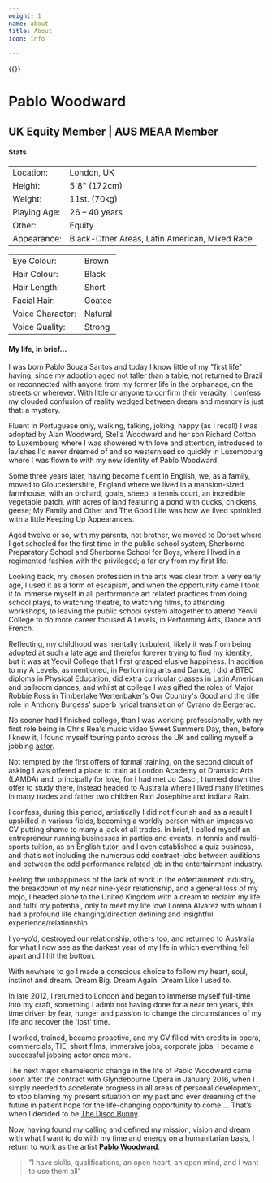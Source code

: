 ```yaml
---
weight: 1
name: about
title: About
icon: info

---
```


{{<retina
	w-size="w-50 w-50-ns w-third-m w-third-l"
	src="img/JC1.jpg"
	title=""	
	alt="A photo of Pablo Woodward"
	bg-color="" >}}

<!--src-small="img/JC1.jpg"-->

# Pablo&nbsp;Woodward
## UK&nbsp;Equity&nbsp;Member | AUS&nbsp;MEAA&nbsp;Member
<!--
<h1 class="f2 f1-ns b">Pablo&nbsp;Woodward</h1>
<h2 class="f3 f4-ns mb5">UK Equity Member | AUS MEAA Member</h2>
-->

#### Stats

<div class="cf f4">
<table class="fl tl w-100 w-50-ns mb5 collapse">
	<tbody>
	<tr class="hover-bg-near-white transition">
		<td class="gray tr fw4 pr2 w-50 w-25-ns">Location:</td><td class="fw5 pl2 w-50 w-25-ns">London, UK</td>
	</tr>
	<tr class="hover-bg-near-white transition">
		<td class="gray tr fw4 pr2 w-50 w-25-ns">Height:</td><td class="fw5 pl2 w-50 w-25-ns">5'8" (172cm)</td>
	</tr>
	<tr class="hover-bg-near-white transition">
		<td class="gray tr fw4 pr2 w-50 w-25-ns">Weight:</td><td class="fw5 pl2 w-50 w-25-ns">11st. (70kg)</td>
	</tr>
	<tr class="hover-bg-near-white transition">
		<td class="gray tr fw4 pr2 w-50 w-25-ns">Playing Age:</td><td class="fw5 pl2 w-50 w-25-ns">26 – 40 years</td>
	</tr>
	<tr class="hover-bg-near-white transition">
		<td class="gray tr fw4 pr2 w-50 w-25-ns">Other:</td><td class="fw5 pl2 w-50 w-25-ns">Equity</td>
	</tr>
	<tr class="hover-bg-near-white transition">
		<td class="gray tr fw4 pr2 w-50 w-25-ns">Appearance:</td><td class="fw5 pl2 w-50 w-25-ns">Black-Other&nbsp;Areas, Latin&nbsp;American, Mixed&nbsp;Race</td>
	</tr>
	</tbody>
</table>

<table class="fl tl w-100 w-50-ns mb5 collapse">
	<tbody>
		<tr class="hover-bg-near-white transition">
			<td class="gray tr fw4 pr2 w-50 w-25-ns">Eye Colour:</td>
			<td class="fw5 pl2 w-50 w-25-ns">Brown</td>
		</tr>
		<tr class="hover-bg-near-white transition">
			<td class="gray tr fw4 pr2 w-50 w-25-ns">Hair Colour:</td>
			<td class="fw5 pl2 w-50 w-25-ns">Black</td>
		</tr>
		<tr class="hover-bg-near-white transition">
			<td class="gray tr fw4 pr2 w-50 w-25-ns">Hair Length:</td>
			<td class="fw5 pl2 w-50 w-25-ns">Short</td>
		</tr>
		<tr class="hover-bg-near-white transition">
			<td class="gray tr fw4 pr2 w-50 w-25-ns">Facial Hair:</td>
			<td class="fw5 pl2 w-50 w-25-ns">Goatee</td>
		</tr>
		<tr class="hover-bg-near-white transition">
			<td class="gray tr fw4 pr2 w-50 w-25-ns">Voice Character:</td>
			<td class="fw5 pl2 w-50 w-25-ns">Natural</td>
		</tr>
		<tr class="hover-bg-near-white transition">
			<td class="gray tr fw4 pr2 w-50 w-25-ns">Voice Quality:</td>
			<td class="fw5 pl2 w-50 w-25-ns">Strong</td>
		</tr>
	</tbody>
</table>
</div>


#### My life, in brief…

I was born Pablo Souza Santos and today I know little of my "first life" having, since my adoption aged not taller than a table, not returned to Brazil or reconnected with anyone from my former life in the orphanage, on the streets or wherever. With little or anyone to confirm their veracity, I confess my clouded confusion of reality wedged between dream and memory is just that: a mystery.  

Fluent in Portuguese only, walking, talking, joking, happy (as I recall) I was adopted by Alan Woodward, Stella Woodward and her son Richard Cotton to Luxembourg where I was showered with love and attention, introduced to lavishes I'd never dreamed of and so westernised so quickly in Luxembourg where I was flown to with my new identity of Pablo Woodward.  

Some three years later, having become fluent in English, we, as a family, moved to Gloucestershire, England where we lived in a mansion-sized farmhouse, with an orchard, goats, sheep, a tennis court, an incredible vegetable patch, with acres of land featuring a pond with ducks, chickens, geese; My Family and Other and The Good Life was how we lived sprinkled with a little Keeping Up Appearances.  

Aged twelve or so, with my parents, not brother, we moved to Dorset where I got schooled for the first time in the public school system, Sherborne Preparatory School and Sherborne School for Boys, where I lived in a regimented fashion with the privileged; a far cry from my first life.  

Looking back, my chosen profession in the arts was clear from a very early age, I used it as a form of escapism, and when the opportunity came I took it to immerse myself in all performance art related practices from doing school plays, to watching theatre, to watching films, to attending workshops, to leaving the public school system altogether to attend Yeovil College to do more career focused A Levels, in Performing Arts, Dance and French.  

Reflecting, my childhood was mentally turbulent, likely it was from being adopted at such a late age and therefor forever trying to find my identity, but it was at Yeovil College that I first grasped elusive happiness. In addition to my A Levels, as mentioned, in Performing arts and Dance, I did a BTEC diploma in Physical Education, did extra curricular classes in Latin American and ballroom dances, and whilst at college I was gifted the roles of Major Robbie Ross in Timberlake Wertenbaker's Our Country's Good and the title role in Anthony Burgess' superb lyrical translation of Cyrano de Bergerac.  

No sooner had I finished college, than I was working professionally, with my first role being in Chris Rea's music video Sweet Summers Day, then, before I knew it, I found myself touring panto across the UK and calling myself a jobbing [actor](https://www.mandy.com/actor/profile/pablowoodward).  

Not tempted by the first offers of formal training, on the second circuit of asking I was offered a place to train at London Academy of Dramatic Arts (LAMDA) and, principally for love, for I had met Jo Casci, I turned down the offer to study there, instead headed to Australia where I lived many lifetimes in many trades and father two children Rain Josephine and Indiana Rain.  

I confess, during this period, artistically I did not flourish and as a result I upskilled in various fields, becoming a worldly person with an impressive CV putting shame to many a jack of all trades. In brief, I called myself an entrepreneur running businesses in parties and events, in tennis and multi-sports tuition, as an English tutor, and I even established a quiz business, and that’s not including the numerous odd contract-jobs between auditions and between the odd performance related job in the entertainment industry.  

Feeling the unhappiness of the lack of work in the entertainment industry, the breakdown of my near nine-year relationship, and a general loss of my mojo, I headed alone to the United Kingdom with a dream to reclaim my life and fulfil my potential, only to meet my life love Lorena Alvarez with whom I had a profound life changing/direction defining and insightful experience/relationship.  

I yo-yo’d, destroyed our relationship, others too, and returned to Australia for what I now see as the darkest year of my life in which everything fell apart and I hit the bottom.  

With nowhere to go I made a conscious choice to follow my heart, soul, instinct and dream. Dream Big. Dream Again. Dream Like I used to.  

In late 2012, I returned to London and began to immerse myself full-time into my craft, something I admit not having done for a near ten years, this time driven by fear, hunger and passion to change the circumstances of my life and recover the 'lost' time.  

I worked, trained, became proactive, and my CV filled with credits in opera, commercials, TIE, short films, immersive jobs, corporate jobs; I became a successful jobbing actor once more.  

The next major chameleonic change in the life of Pablo Woodward came soon after the contract with Glyndebourne Opera in January 2016, when I simply needed to accelerate progress in all areas of personal development, to stop blaming my present situation on my past and ever dreaming of the future in patient hope for the life-changing opportunity to come…. That’s when I decided to be [The Disco Bunny](https://thediscobunny.com/).  

Now, having found my calling and defined my mission, vision and dream with what I want to do with my time and energy on a humanitarian basis, I return to work as the artist [**Pablo Woodward**](https://twitter.com/pablowoodward).  

> "I have skills, qualifications, an open heart, an open mind, and I want to use them all"